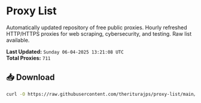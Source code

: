 # Proxy List

Automatically updated repository of free public proxies. Hourly refreshed HTTP/HTTPS proxies for web scraping, cybersecurity, and testing. Raw list available.

**Last Updated:** `Sunday 06-04-2025 13:21:08 UTC`  
**Total Proxies:** `711`

## 📥 Download
```bash
curl -O https://raw.githubusercontent.com/theriturajps/proxy-list/main/proxies.txt
